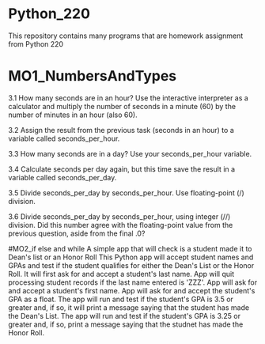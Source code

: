 # Python_220
This repository contains many programs that are homework assignment from Python 220

# MO1_NumbersAndTypes
3.1 How many seconds are in an hour? Use the interactive interpreter as a calculator and multiply the number of seconds in a minute (60) by the number of minutes in an hour (also 60).

3.2 Assign the result from the previous task (seconds in an hour) to a variable called seconds_per_hour.

3.3 How many seconds are in a day? Use your seconds_per_hour variable.

3.4 Calculate seconds per day again, but this time save the result in a variable called seconds_per_day.

3.5 Divide seconds_per_day by seconds_per_hour. Use floating-point (/) division.

3.6 Divide seconds_per_day by seconds_per_hour, using integer (//) division. Did this number agree with the floating-point value from the previous question, aside from the final .0?


#MO2_if else and while
A simple app that will check is a student made it to Dean's list or an Honor Roll
This Python app will accept student names and GPAs and test if the student qualifies for either the Dean's List or the Honor Roll.
It will first ask for and accept a student's last name.
App will quit processing student records if the last name entered is 'ZZZ'. 
App will ask for and accept a student's first name. App will ask for and accept the student's GPA as a float.
The app will run and test if the student's GPA is 3.5 or greater and, if so, it will  print a message saying that the student has made the Dean's List.
The app will run and test if the student's GPA is 3.25 or greater and, if so, print a message saying that the studnet has made the Honor Roll.

